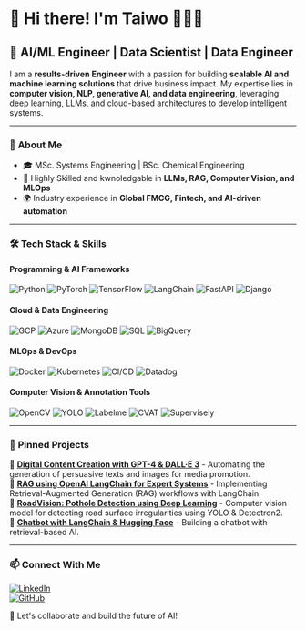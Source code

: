 # 👋 Hi there! I'm Taiwo 👨🏾‍💻

## 🚀 AI/ML Engineer | Data Scientist | Data Engineer

I am a **results-driven Engineer** with a passion for building **scalable AI and machine learning solutions** that drive business impact. My expertise lies in **computer vision, NLP, generative AI, and data engineering**, leveraging deep learning, LLMs, and cloud-based architectures to develop intelligent systems.

---

### 🔬 **About Me**
- 🎓 MSc. Systems Engineering | BSc. Chemical Engineering
- 🧠 Highly Skilled and kwnoledgable in **LLMs, RAG, Computer Vision, and MLOps**
- 🌍 Industry experience in **Global FMCG, Fintech, and AI-driven automation**

---

### 🛠 **Tech Stack & Skills**
#### **Programming & AI Frameworks**
![Python](https://img.shields.io/badge/-Python-3776AB?style=for-the-badge&logo=python&logoColor=white)
![PyTorch](https://img.shields.io/badge/-PyTorch-EE4C2C?style=for-the-badge&logo=pytorch&logoColor=white)
![TensorFlow](https://img.shields.io/badge/-TensorFlow-FF6F00?style=for-the-badge&logo=tensorflow&logoColor=white)
![LangChain](https://img.shields.io/badge/-LangChain-blue?style=for-the-badge)
![FastAPI](https://img.shields.io/badge/-FastAPI-009688?style=for-the-badge&logo=fastapi&logoColor=white)
![Django](https://img.shields.io/badge/-Django-092E20?style=for-the-badge&logo=django&logoColor=white)

#### **Cloud & Data Engineering**
![GCP](https://img.shields.io/badge/-Google_Cloud-4285F4?style=for-the-badge&logo=googlecloud&logoColor=white)
![Azure](https://img.shields.io/badge/-Azure-0078D4?style=for-the-badge&logo=microsoftazure&logoColor=white)
![MongoDB](https://img.shields.io/badge/-MongoDB-4EA94B?style=for-the-badge&logo=mongodb&logoColor=white)
![SQL](https://img.shields.io/badge/-SQL-4479A1?style=for-the-badge&logo=postgresql&logoColor=white)
![BigQuery](https://img.shields.io/badge/-BigQuery-4285F4?style=for-the-badge&logo=googlecloud&logoColor=white)

#### **MLOps & DevOps**
![Docker](https://img.shields.io/badge/-Docker-2496ED?style=for-the-badge&logo=docker&logoColor=white)
![Kubernetes](https://img.shields.io/badge/-Kubernetes-326CE5?style=for-the-badge&logo=kubernetes&logoColor=white)
![CI/CD](https://img.shields.io/badge/-CI/CD-green?style=for-the-badge)
![Datadog](https://img.shields.io/badge/-Datadog-632CA6?style=for-the-badge&logo=datadog&logoColor=white)

#### **Computer Vision & Annotation Tools**
![OpenCV](https://img.shields.io/badge/-OpenCV-5C3EE8?style=for-the-badge&logo=opencv&logoColor=white)
![YOLO](https://img.shields.io/badge/-YOLO-red?style=for-the-badge)
![Labelme](https://img.shields.io/badge/-LabelMe-blue?style=for-the-badge)
![CVAT](https://img.shields.io/badge/-CVAT-orange?style=for-the-badge)
![Supervisely](https://img.shields.io/badge/-Supervisely-yellow?style=for-the-badge)

---

### 📌 **Pinned Projects**
📌 **[Digital Content Creation with GPT-4 & DALL·E 3](https://github.com/udhtaz/digital-content-creation-using-gpt4-and-dalle3)** - Automating the generation of persuasive texts and images for media promotion.  
📌 **[RAG using OpenAI LangChain for Expert Systems](https://github.com/udhtaz/RAG-using-openai-langchain-for-expert-system)** - Implementing Retrieval-Augmented Generation (RAG) workflows with LangChain.  
📌 **[RoadVision: Pothole Detection using Deep Learning](https://github.com/udhtaz/roadvision)** - Computer vision model for detecting road surface irregularities using YOLO & Detectron2.  
📌 **[Chatbot with LangChain & Hugging Face](https://github.com/udhtaz/chatbot-with-langchain-huggingface)** - Building a chatbot with retrieval-based AI.

---

### 📫 **Connect With Me**
[![LinkedIn](https://img.shields.io/badge/LinkedIn-Connect-blue?style=for-the-badge&logo=linkedin)](https://www.linkedin.com/in/adelakin/)  
[![GitHub](https://img.shields.io/badge/GitHub-Follow-black?style=for-the-badge&logo=github)](https://github.com/udhtaz)

🚀 Let's collaborate and build the future of AI!
